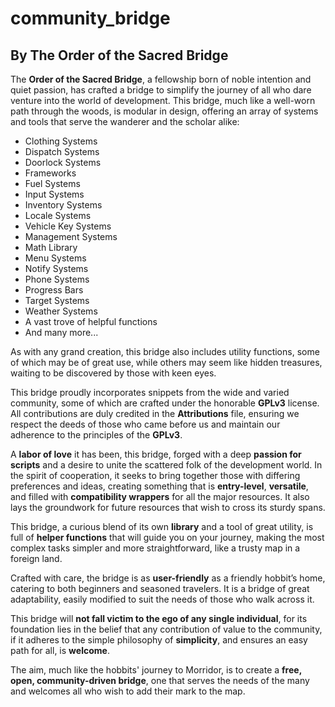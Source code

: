 # community_bridge

## By The Order of the Sacred Bridge

The **Order of the Sacred Bridge**, a fellowship born of noble intention and quiet passion, has crafted a bridge to simplify the journey of all who dare venture into the world of development. This bridge, much like a well-worn path through the woods, is modular in design, offering an array of systems and tools that serve the wanderer and the scholar alike:

- Clothing Systems
- Dispatch Systems
- Doorlock Systems
- Frameworks
- Fuel Systems
- Input Systems
- Inventory Systems
- Locale Systems
- Vehicle Key Systems
- Management Systems
- Math Library
- Menu Systems
- Notify Systems
- Phone Systems
- Progress Bars
- Target Systems
- Weather Systems
- A vast trove of helpful functions
- And many more...

As with any grand creation, this bridge also includes utility functions, some of which may be of great use, while others may seem like hidden treasures, waiting to be discovered by those with keen eyes.

This bridge proudly incorporates snippets from the wide and varied community, some of which are crafted under the honorable **GPLv3** license. All contributions are duly credited in the **Attributions** file, ensuring we respect the deeds of those who came before us and maintain our adherence to the principles of the **GPLv3**.

A **labor of love** it has been, this bridge, forged with a deep **passion for scripts** and a desire to unite the scattered folk of the development world. In the spirit of cooperation, it seeks to bring together those with differing preferences and ideas, creating something that is **entry-level**, **versatile**, and filled with **compatibility wrappers** for all the major resources. It also lays the groundwork for future resources that wish to cross its sturdy spans.

This bridge, a curious blend of its own **library** and a tool of great utility, is full of **helper functions** that will guide you on your journey, making the most complex tasks simpler and more straightforward, like a trusty map in a foreign land.

Crafted with care, the bridge is as **user-friendly** as a friendly hobbit’s home, catering to both beginners and seasoned travelers. It is a bridge of great adaptability, easily modified to suit the needs of those who walk across it.

This bridge will **not fall victim to the ego of any single individual**, for its foundation lies in the belief that any contribution of value to the community, if it adheres to the simple philosophy of **simplicity**, and ensures an easy path for all, is **welcome**.

The aim, much like the hobbits' journey to Morridor, is to create a **free, open, community-driven bridge**, one that serves the needs of the many and welcomes all who wish to add their mark to the map.
